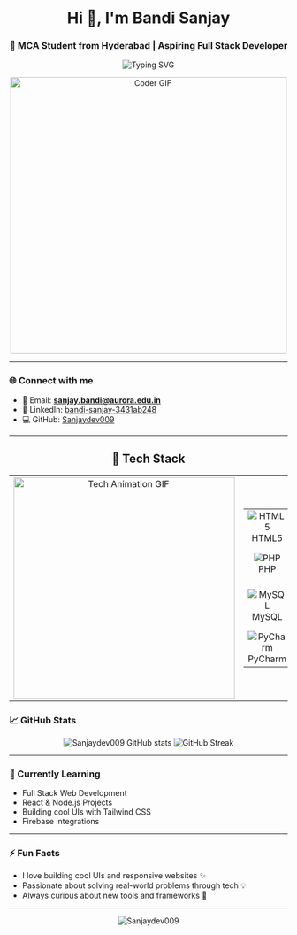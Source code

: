 <h1 align="center">Hi 👋, I'm Bandi Sanjay</h1>
<h3 align="center">🚀 MCA Student from Hyderabad | Aspiring Full Stack Developer</h3>

<p align="center">
  <img src="https://readme-typing-svg.herokuapp.com?font=Fira+Code&size=22&pause=1000&center=true&vCenter=true&width=500&lines=Web+Developer+%7C+Full+Stack+Learner;Tech+Enthusiast+%F0%9F%92%BB;Love+Coding+and+UI+Design+%F0%9F%92%8E" alt="Typing SVG" />
</p>

<p align="center">
  <img src="https://media.giphy.com/media/qgQUggAC3Pfv687qPC/giphy.gif" width="500" alt="Coder GIF" />
</p>

---

### 🌐 Connect with me
- 📧 Email: **sanjay.bandi@aurora.edu.in**  
- 💼 LinkedIn: [bandi-sanjay-3431ab248](https://www.linkedin.com/in/bandi-sanjay-3431ab248)  
- 💻 GitHub: [Sanjaydev009](https://github.com/Sanjaydev009)

---

<h2 align="center">🚀 Tech Stack</h2>

<div align="center">
  <table width="100%">
    <tr>
      <td width="40%" align="center">
        <img src="https://media4.giphy.com/media/v1.Y2lkPTc5MGI3NjExMDQzMmFtcGE2a2FicXR5bW85Zzd2ZzFocnBjZ29wOHlrZ3NuYmgwNCZlcD12MV9pbnRlcm5hbF9naWZfYnlfaWQmY3Q9Zw/MD0svLSDeudszrNrp0/giphy.gif" width="400" alt="Tech Animation GIF">
      </td>
      <td width="60%">
        <table width="100%" align="center">
          <tr>
            <td align="center" width="20%">
              <img src="https://img.icons8.com/color/48/html-5--v1.png" alt="HTML5"/><br/>HTML5
            </td>
            <td align="center" width="20%">
              <img src="https://img.icons8.com/color/48/css3.png" alt="CSS3"/><br/>CSS3
            </td>
            <td align="center" width="20%">
              <img src="https://img.icons8.com/color/48/bootstrap.png" alt="Bootstrap"/><br/>Bootstrap
            </td>
            <td align="center" width="20%">
              <img src="https://img.icons8.com/color/48/tailwind_css.png" alt="Tailwind"/><br/>Tailwind
            </td>
            <td align="center" width="20%">
              <img src="https://img.icons8.com/color/48/javascript.png" alt="JavaScript"/><br/>JavaScript
            </td>
          </tr>
          <tr>
            <td align="center" width="20%">
              <img src="https://img.icons8.com/ios-filled/50/php.png" alt="PHP"/><br/>PHP
            </td>
            <td align="center" width="20%">
              <img src="https://img.icons8.com/color/48/python.png" alt="Python"/><br/>Python
            </td>
            <td align="center" width="20%">
              <img src="https://img.icons8.com/officel/48/react.png" alt="React"/><br/>React
            </td>
            <td align="center" width="20%">
              <img src="https://img.icons8.com/color/48/nodejs.png" alt="Node.js"/><br/>Node.js
            </td>
            <td align="center" width="20%">
              <img src="https://img.icons8.com/color/48/angularjs.png" alt="Angular"/><br/>Angular
            </td>
          </tr>
          <tr>
            <td align="center" width="20%">
              <img src="https://img.icons8.com/color/48/mysql-logo.png" alt="MySQL"/><br/>MySQL
            </td>
            <td align="center" width="20%">
              <img src="https://img.icons8.com/color/48/mongodb.png" alt="MongoDB"/><br/>MongoDB
            </td>
            <td align="center" width="20%">
              <img src="https://img.icons8.com/color/48/firebase.png" alt="Firebase"/><br/>Firebase
            </td>
            <td align="center" width="20%">
              <img src="https://img.icons8.com/color/48/visual-studio-code-2019.png" alt="VS Code"/><br/>VS Code
            </td>
            <td align="center" width="20%">
              <img src="https://img.icons8.com/color/48/android-studio--v3.png" alt="Android Studio"/><br/>Android Studio
            </td>
          </tr>
          <tr>
            <td align="center" width="20%">
              <img src="https://img.icons8.com/color/48/pycharm.png" alt="PyCharm"/><br/>PyCharm
            </td>
          </tr>
        </table>
      </td>
    </tr>
  </table>
</div>

### 📈 GitHub Stats
<p align="center">
  <img src="https://github-readme-stats.vercel.app/api?username=Sanjaydev009&show_icons=true&theme=tokyonight" alt="Sanjaydev009 GitHub stats" />
  <img src="https://github-readme-streak-stats.herokuapp.com/?user=Sanjaydev009&theme=tokyonight" alt="GitHub Streak" />
</p>

---

### 🧠 Currently Learning
- Full Stack Web Development  
- React & Node.js Projects  
- Building cool UIs with Tailwind CSS  
- Firebase integrations

---

### ⚡ Fun Facts
- I love building cool UIs and responsive websites ✨  
- Passionate about solving real-world problems through tech 💡  
- Always curious about new tools and frameworks 🧰

---

<p align="center">
  <img src="https://komarev.com/ghpvc/?username=Sanjaydev009&label=Profile%20views&color=0e75b6&style=flat" alt="Sanjaydev009" />
</p>
